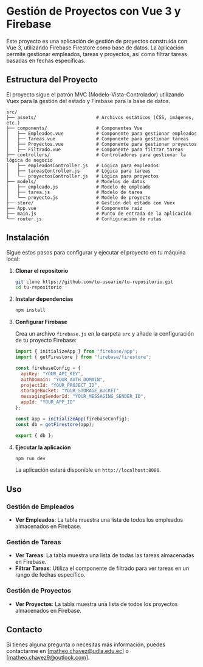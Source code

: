 
# Gestión de Proyectos con Vue 3 y Firebase

Este proyecto es una aplicación de gestión de proyectos construida con Vue 3, utilizando Firebase Firestore como base de datos. La aplicación permite gestionar empleados, tareas y proyectos, así como filtrar tareas basadas en fechas específicas.

## Estructura del Proyecto

El proyecto sigue el patrón MVC (Modelo-Vista-Controlador) utilizando Vuex para la gestión del estado y Firebase para la base de datos.

```
src/
├── assets/                      # Archivos estáticos (CSS, imágenes, etc.)
├── components/                  # Componentes Vue
│   ├── Empleados.vue            # Componente para gestionar empleados
│   ├── Tareas.vue               # Componente para gestionar tareas
│   ├── Proyectos.vue            # Componente para gestionar proyectos
│   ├── Filtrado.vue             # Componente para filtrar tareas
├── controllers/                 # Controladores para gestionar la lógica de negocio
│   ├── empleadosController.js   # Lógica para empleados
│   ├── tareasController.js      # Lógica para tareas
│   └── proyectosController.js   # Lógica para proyectos
├── models/                      # Modelos de datos
│   ├── empleado.js              # Modelo de empleado
│   ├── tarea.js                 # Modelo de tarea
│   └── proyecto.js              # Modelo de proyecto
├── store/                       # Gestión del estado con Vuex
├── App.vue                      # Componente raíz
├── main.js                      # Punto de entrada de la aplicación
└── router.js                    # Configuración de rutas
```

## Instalación

Sigue estos pasos para configurar y ejecutar el proyecto en tu máquina local:

1. **Clonar el repositorio**
   ```bash
   git clone https://github.com/tu-usuario/tu-repositorio.git
   cd tu-repositorio
   ```

2. **Instalar dependencias**
   ```bash
   npm install
   ```

3. **Configurar Firebase**

   Crea un archivo `firebase.js` en la carpeta `src` y añade la configuración de tu proyecto Firebase:
   ```javascript
   import { initializeApp } from "firebase/app";
   import { getFirestore } from "firebase/firestore";

   const firebaseConfig = {
     apiKey: "YOUR_API_KEY",
     authDomain: "YOUR_AUTH_DOMAIN",
     projectId: "YOUR_PROJECT_ID",
     storageBucket: "YOUR_STORAGE_BUCKET",
     messagingSenderId: "YOUR_MESSAGING_SENDER_ID",
     appId: "YOUR_APP_ID"
   };

   const app = initializeApp(firebaseConfig);
   const db = getFirestore(app);

   export { db };
   ```

4. **Ejecutar la aplicación**
   ```bash
   npm run dev
   ```

   La aplicación estará disponible en `http://localhost:8080`.

## Uso

### Gestión de Empleados

- **Ver Empleados**: La tabla muestra una lista de todos los empleados almacenados en Firebase.

### Gestión de Tareas

- **Ver Tareas**: La tabla muestra una lista de todas las tareas almacenadas en Firebase.
- **Filtrar Tareas**: Utiliza el componente de filtrado para ver tareas en un rango de fechas específico.

### Gestión de Proyectos

- **Ver Proyectos**: La tabla muestra una lista de todos los proyectos almacenados en Firebase.

## Contacto

Si tienes alguna pregunta o necesitas más información, puedes contactarme en [matheo.chavez@udla.edu.ec] o [matheo.chavez9@outlook.com].
